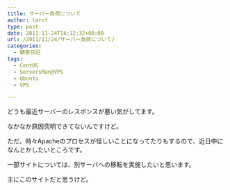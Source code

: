 ```yaml
---
title: サーバー負荷について
author: tarof
type: post
date: 2011-11-24T14:12:32+00:00
url: /2011/11/24/サーバー負荷について/
categories:
  - 鯖管日記
tags:
  - CentOS
  - ServersMan@VPS
  - Ubuntu
  - VPS

---
```

どうも最近サーバーのレスポンスが悪い気がしてます。

なかなか原因究明できてないんですけど。
  
ただ、時々Apacheのプロセスが怪しいことになってたりもするので、近日中になんとかしたいところです。

一部サイトについては、別サーバへの移転を実施したいと思います。
  
主にこのサイトだと思うけど。